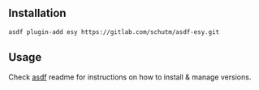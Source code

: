 ## Installation

```bash
asdf plugin-add esy https://gitlab.com/schutm/asdf-esy.git
```

## Usage

Check [asdf](https://github.com/asdf-vm/asdf) readme for instructions on how to
install & manage versions.

